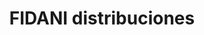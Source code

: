 ---
title: "FIDANI distribuciones"
url: /general-jose-de-san-martin/fidani-distribuciones/
shop: supermercado
---